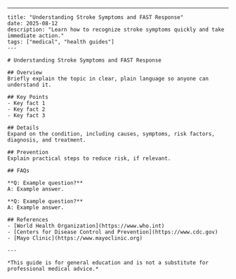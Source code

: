 ---
    title: "Understanding Stroke Symptoms and FAST Response"
    date: 2025-08-12
    description: "Learn how to recognize stroke symptoms quickly and take immediate action."
    tags: ["medical", "health guides"]
    ---

    # Understanding Stroke Symptoms and FAST Response

    ## Overview
    Briefly explain the topic in clear, plain language so anyone can understand it.

    ## Key Points
    - Key fact 1
    - Key fact 2
    - Key fact 3

    ## Details
    Expand on the condition, including causes, symptoms, risk factors, diagnosis, and treatment.

    ## Prevention
    Explain practical steps to reduce risk, if relevant.

    ## FAQs

    **Q: Example question?**  
    A: Example answer.

    **Q: Example question?**  
    A: Example answer.

    ## References
    - [World Health Organization](https://www.who.int)
    - [Centers for Disease Control and Prevention](https://www.cdc.gov)
    - [Mayo Clinic](https://www.mayoclinic.org)

    ---

    *This guide is for general education and is not a substitute for professional medical advice.*